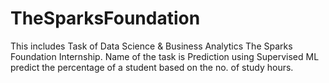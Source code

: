 # TheSparksFoundation
This includes Task of Data Science &amp; Business Analytics The Sparks Foundation Internship. Name of the task is Prediction using Supervised ML predict the percentage of a student based on the no. of study hours.
